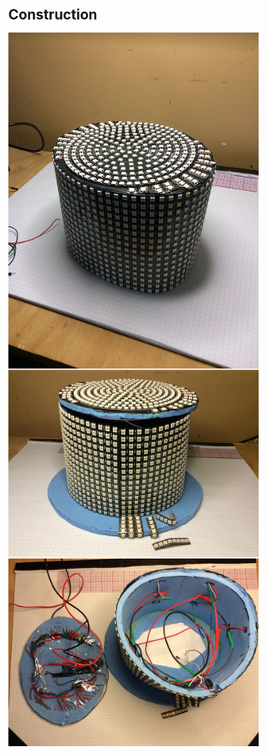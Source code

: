 # Construction

<img src="art/construct3.jpg">

<img src="art/construct4.jpg">

<img src="art/construct5.jpg">
